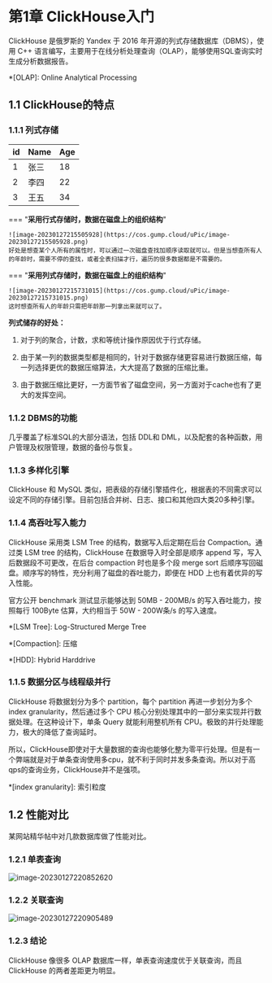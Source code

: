 # 第1章 ClickHouse入门

ClickHouse 是俄罗斯的 Yandex 于 2016 年开源的列式存储数据库（DBMS），使用 C++ 语言编写，主要用于在线分析处理查询（OLAP），能够使用SQL查询实时生成分析数据报告。 

*[OLAP]: Online Analytical Processing

## 1.1 ClickHouse的特点
### 1.1.1 列式存储
| id   | Name | Age  |
| ---- | ---- | ---- |
| 1    | 张三 | 18   |
| 2    | 李四 | 22   |
| 3    | 王五 | 34   |

=== "**采用行式存储时，数据在磁盘上的组织结构**"


    ![image-20230127215505928](https://cos.gump.cloud/uPic/image-20230127215505928.png)
    好处是想查某个人所有的属性时，可以通过一次磁盘查找加顺序读取就可以。但是当想查所有人的年龄时，需要不停的查找，或者全表扫描才行，遍历的很多数据都是不需要的。


=== "**采用列式存储时，数据在磁盘上的组织结构**"

    ![image-20230127215731015](https://cos.gump.cloud/uPic/image-20230127215731015.png)
    这时想查所有人的年龄只需把年龄那一列拿出来就可以了。

**列式储存的好处：**

1. 对于列的聚合，计数，求和等统计操作原因优于行式存储。

2. 由于某一列的数据类型都是相同的，针对于数据存储更容易进行数据压缩，每一列选择更优的数据压缩算法，大大提高了数据的压缩比重。

3. 由于数据压缩比更好，一方面节省了磁盘空间，另一方面对于cache也有了更大的发挥空间。

### **1.1.2** DBMS的功能

几乎覆盖了标准SQL的大部分语法，包括 DDL和 DML，以及配套的各种函数，用户管理及权限管理，数据的备份与恢复。

### 1.1.3 多样化引擎 

ClickHouse 和 MySQL 类似，把表级的存储引擎插件化，根据表的不同需求可以设定不同的存储引擎。目前包括合并树、日志、接口和其他四大类20多种引擎。

### 1.1.4 高吞吐写入能力

ClickHouse 采用类 LSM Tree 的结构，数据写入后定期在后台 Compaction。通过类 LSM tree 的结构，ClickHouse 在数据导入时全部是顺序 append 写，写入后数据段不可更改，在后台 compaction 时也是多个段 merge sort 后顺序写回磁盘。顺序写的特性，充分利用了磁盘的吞吐能力，即便在 HDD 上也有着优异的写入性能。

官方公开 benchmark 测试显示能够达到 50MB - 200MB/s 的写入吞吐能力，按照每行 100Byte 估算，大约相当于 50W - 200W条/s 的写入速度。

*[LSM Tree]: Log-Structured Merge Tree

*[Compaction]: 压缩

*[HDD]: Hybrid Harddrive

### 1.1.5 数据分区与线程级并行

ClickHouse 将数据划分为多个 partition，每个 partition 再进一步划分为多个 index granularity，然后通过多个 CPU 核心分别处理其中的一部分来实现并行数据处理。在这种设计下，单条 Query 就能利用整机所有 CPU。极致的并行处理能力，极大的降低了查询延时。

所以，ClickHouse即使对于大量数据的查询也能够化整为零平行处理。但是有一个弊端就是对于单条查询使用多cpu，就不利于同时并发多条查询。所以对于高qps的查询业务，ClickHouse并不是强项。

*[index granularity]: 索引粒度

## 1.2 性能对比

某网站精华帖中对几款数据库做了性能对比。

### 1.2.1 单表查询

![image-20230127220852620](https://cos.gump.cloud/uPic/image-20230127220852620.png)

### 1.2.2 关联查询

![image-20230127220905489](https://cos.gump.cloud/uPic/image-20230127220905489.png)

### 1.2.3 结论

ClickHouse 像很多 OLAP 数据库一样，单表查询速度优于关联查询，而且 ClickHouse 的两者差距更为明显。
